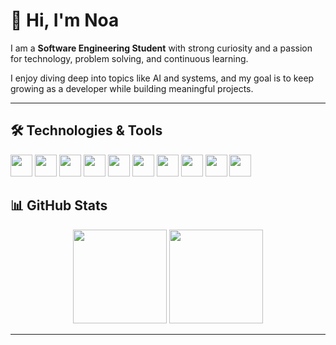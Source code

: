 

# 👋 Hi, I'm Noa


I am a **Software Engineering Student** with strong curiosity and a passion for technology, problem solving, and continuous learning.

I enjoy diving deep into topics like AI and systems, and my goal is to keep growing as a developer while building meaningful projects.

---
## 🛠️ Technologies & Tools
<p>
  <!-- Languages -->
  <img src="https://cdn.jsdelivr.net/gh/devicons/devicon/icons/python/python-original.svg" width="35" />
  <img src="https://cdn.jsdelivr.net/gh/devicons/devicon/icons/java/java-original.svg" width="35" />
  <img src="https://cdn.jsdelivr.net/gh/devicons/devicon/icons/cplusplus/cplusplus-original.svg" width="35" />
  <img src="https://cdn.jsdelivr.net/gh/devicons/devicon/icons/javascript/javascript-original.svg" width="35" />

  <!-- Frontend -->
  <img src="https://cdn.jsdelivr.net/gh/devicons/devicon/icons/html5/html5-original.svg" width="35" />
  <img src="https://cdn.jsdelivr.net/gh/devicons/devicon/icons/css3/css3-original.svg" width="35" />
  <img src="https://cdn.jsdelivr.net/gh/devicons/devicon/icons/react/react-original.svg" width="35" />

  <!-- Backend -->
  <img src="https://cdn.jsdelivr.net/gh/devicons/devicon/icons/nodejs/nodejs-original.svg" width="35" />
  <img src="https://cdn.jsdelivr.net/gh/devicons/devicon/icons/flask/flask-original.svg" width="35" />

  <!-- Database -->
  <img src="https://cdn.jsdelivr.net/gh/devicons/devicon/icons/postgresql/postgresql-original.svg" width="35" />
</p>

<!-----
 ## 📌 Featured Projects
*(Coming soon – I will add here my key projects with descriptions and links)*  

----->

## 📊 GitHub Stats
<p align="center">
  <img src="https://github-readme-stats.vercel.app/api?username=noasht&show_icons=true&theme=default&hide_border=true" height="150" />
  <img src="https://github-readme-stats.vercel.app/api/top-langs/?username=noasht&layout=compact&theme=default&hide_border=true" height="150" />
</p>

---
</div> 
